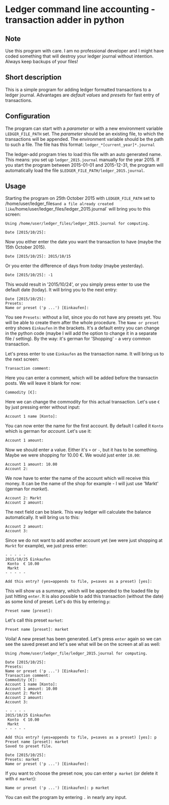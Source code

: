 # Ledger command line accounting - transaction adder in python

## Note

Use this program with care. I am no professional developer and I might have coded something that will destroy your ledger journal without intention. Always keep backups of your files!


## Short description

This is a simple program for adding ledger formatted transactions to a ledger journal. Advantages are *default values* and *presets* for fast entry of transactions.


## Configuration

The program can start with a *parameter* or with a new environment variable `LEDGER_FILE_PATH` set. The *parameter* should be an existing file, to which the transactions will be appended. The environment variable should be the path to such a file. The file has this format: `ledger_*[current_year]*.journal`

The ledger-add program tries to load this file with an auto generated name. This means: you set up `ledger_2015.journal` manually for the year 2015. If you start the program between 2015-01-01 and 2015-12-31, the program will automatically load the file `$LEDGER_FILE_PATH/ledger_2015.journal`.


## Usage

Starting the program on 25th October 2015 with `LEDGER_FILE_PATH` set to /home/user/ledger_files` and a file already created like `/home/user/ledger_files/ledger_2015.journal` will bring you to this screen:

	Using /home/user/ledger_files/ledger_2015.journal for computing.

	Date [2015/10/25]:

Now you either enter the date you want the transaction to have (maybe the 15th October 2015).

	Date [2015/10/25]: 2015/10/15

Or you enter the difference of days from *today* (maybe yesterday).

	Date [2015/10/25]: -1

This would result in '2015/10/24', or you simply press enter to use the default date (today). It will bring you to the next entry:

	Date [2015/10/25]:
	Presets:
	Name or preset ('p ...') [Einkaufen]:

You see `Presets:` without a list, since you do not have any presets yet. You will be able to create them after the whole procedure. The `Name or preset` entry shows `Einkaufen` in the brackets. It's a default entry you can change in the python code (maybe I will add the option to change it in a separate file / setting). By the way: it's german for 'Shopping' - a very common transaction.

Let's press enter to use `Einkaufen` as the transaction name. It will bring us to the next screen:

	Transaction comment:

Here you can enter a comment, which will be added before the transactin posts. We will leave it blank for now:

	Commodity [€]:

Here we can change the commodity for this actual transaction. Let's use `€` by just pressing enter without input:

	Account 1 name [Konto]:

You can now enter the name for the first account. By default I called it `Konto` which is german for *account*. Let's use it:

	Account 1 amount:

Now we should enter a value. Either it's `+` or `-`, but it has to be something. Maybe we were shopping for 10.00 €. We would just enter `10.00`:

	Account 1 amount: 10.00
	Account 2:

We now have to enter the name of the account which will receive this money. It can be the name of the shop for example - I will just use 'Markt' (german for *market*).

	Account 2: Markt
	Account 2 amount:

The next field can be blank. This way ledger will calculate the balance automatically. It will bring us to this:

	Account 2 amount:
	Account 3:

Since we do not want to add another account yet (we were just shopping at `Markt` for example), we just press enter:

	- - - - -
	2015/10/25 Einkaufen
	 Konto  € 10.00
	 Markt
	- - - - -

	Add this entry? (yes=appends to file, p=saves as a preset) [yes]:

This will show us a summary, which will be appended to the loaded file by just hitting `enter`. It is also possible to add this transaction (without the date) as some kind of preset. Let's do this by entering `p`:

	Preset name [preset]:

Let's call this preset `market`:

	Preset name [preset]: market

Voila! A new preset has been generated. Let's press `enter` again so we can see the saved preset and let's see what will be on the screen at all as well:

	Using /home/user/ledger_file/ledger_2015.journal for computing.

	Date [2015/10/25]:
	Presets:
	Name or preset ('p ...') [Einkaufen]:
	Transaction comment:
	Commodity [€]:
	Account 1 name [Konto]:
	Account 1 amount: 10.00
	Account 2: Markt
	Account 2 amount:
	Account 3:

	- - - - -
	2015/10/25 Einkaufen
	 Konto  € 10.00
	 Markt
	- - - - -

	Add this entry? (yes=appends to file, p=saves as a preset) [yes]: p
	Preset name [preset]: market
	Saved to preset file.

	Date [2015/10/25]:
	Presets: market
	Name or preset ('p ...') [Einkaufen]:

If you want to choose the preset now, you can enter `p market` (or delete it with `d market`):

	Name or preset ('p ...') [Einkaufen]: p market

You can exit the program by entering `.` in nearly any input.